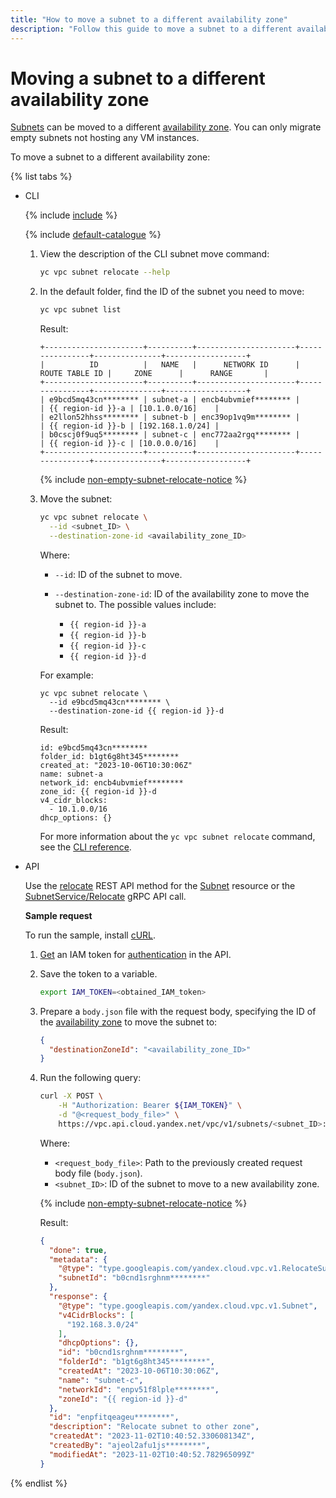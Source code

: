 ```yaml
---
title: "How to move a subnet to a different availability zone"
description: "Follow this guide to move a subnet to a different availability zone."
---
```



# Moving a subnet to a different availability zone

[Subnets](../concepts/network.md) can be moved to a different [availability zone](../../overview/concepts/geo-scope.md). You can only migrate empty subnets not hosting any VM instances.

To move a subnet to a different availability zone:

{% list tabs %}

- CLI

   {% include [include](../../_includes/cli-install.md) %}

   {% include [default-catalogue](../../_includes/default-catalogue.md) %}

   1. View the description of the CLI subnet move command:

      ```bash
      yc vpc subnet relocate --help
      ```

   1. In the default folder, find the ID of the subnet you need to move:

      ```bash
      yc vpc subnet list
      ```

      Result:

      ```text
      +----------------------+----------+----------------------+----------------+---------------+------------------+
      |          ID          |   NAME   |      NETWORK ID      | ROUTE TABLE ID |     ZONE      |      RANGE       |
      +----------------------+----------+----------------------+----------------+---------------+------------------+
      | e9bcd5mq43cn******** | subnet-a | encb4ubvmief******** |                | {{ region-id }}-a | [10.1.0.0/16]    |
      | e2llon52hhss******** | subnet-b | enc39op1vq9m******** |                | {{ region-id }}-b | [192.168.1.0/24] |
      | b0cscj0f9uq5******** | subnet-c | enc772aa2rgq******** |                | {{ region-id }}-c | [10.0.0.0/16]    |
      +----------------------+----------+----------------------+----------------+---------------+------------------+
      ```

      {% include [non-empty-subnet-relocate-notice](../../_includes/compute/subnet-relocate-novms-warning.md) %}

   1. Move the subnet:

      ```bash
      yc vpc subnet relocate \
        --id <subnet_ID> \
        --destination-zone-id <availability_zone_ID>
      ```

      Where:
      * `--id`: ID of the subnet to move.
      * `--destination-zone-id`: ID of the availability zone to move the subnet to. The possible values include:

         * `{{ region-id }}-a`
         * `{{ region-id }}-b`
         * `{{ region-id }}-c`
         * `{{ region-id }}-d`

      For example:

      ```
      yc vpc subnet relocate \
        --id e9bcd5mq43cn******** \
        --destination-zone-id {{ region-id }}-d
      ```

      Result:

      ```
      id: e9bcd5mq43cn********
      folder_id: b1gt6g8ht345********
      created_at: "2023-10-06T10:30:06Z"
      name: subnet-a
      network_id: encb4ubvmief********
      zone_id: {{ region-id }}-d
      v4_cidr_blocks:
        - 10.1.0.0/16
      dhcp_options: {}
      ```

      For more information about the `yc vpc subnet relocate` command, see the [CLI reference](../../cli/cli-ref/managed-services/vpc/subnet/relocate.md).

- API

   Use the [relocate](../api-ref/Subnet/relocate.md) REST API method for the [Subnet](../api-ref/Subnet/index.md) resource or the [SubnetService/Relocate](../api-ref/grpc/subnet_service#Relocate) gRPC API call.

   **Sample request**

   To run the sample, install [cURL](https://curl.haxx.se).

   1. [Get](../../iam/operations/index.md#iam-tokens) an IAM token for [authentication](../api-ref/authentication.md) in the API.

   1. Save the token to a variable.

      ```bash
      export IAM_TOKEN=<obtained_IAM_token>
      ```

   1. Prepare a `body.json` file with the request body, specifying the ID of the [availability zone](../../overview/concepts/geo-scope.md) to move the subnet to:

      ```json
      {
        "destinationZoneId": "<availability_zone_ID>"
      }
      ```

   1. Run the following query:

      ```bash
      curl -X POST \
          -H "Authorization: Bearer ${IAM_TOKEN}" \
          -d "@<request_body_file>" \
          https://vpc.api.cloud.yandex.net/vpc/v1/subnets/<subnet_ID>:relocate
      ```

      Where:
      * `<request_body_file>`: Path to the previously created request body file (`body.json`).
      * `<subnet_ID>`: ID of the subnet to move to a new availability zone.

      {% include [non-empty-subnet-relocate-notice](../../_includes/compute/subnet-relocate-novms-warning.md) %}

      Result:

      ```json
      {
        "done": true,
        "metadata": {
          "@type": "type.googleapis.com/yandex.cloud.vpc.v1.RelocateSubnetMetadata",
          "subnetId": "b0cnd1srghnm********"
        },
        "response": {
          "@type": "type.googleapis.com/yandex.cloud.vpc.v1.Subnet",
          "v4CidrBlocks": [
            "192.168.3.0/24"
          ],
          "dhcpOptions": {},
          "id": "b0cnd1srghnm********",
          "folderId": "b1gt6g8ht345********",
          "createdAt": "2023-10-06T10:30:06Z",
          "name": "subnet-c",
          "networkId": "enpv51f8lple********",
          "zoneId": "{{ region-id }}-d"
        },
        "id": "enpfitqeageu********",
        "description": "Relocate subnet to other zone",
        "createdAt": "2023-11-02T10:40:52.330608134Z",
        "createdBy": "ajeol2afu1js********",
        "modifiedAt": "2023-11-02T10:40:52.782965099Z"
      }
      ```

{% endlist %}
